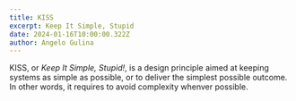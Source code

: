 ```yaml
---
title: KISS
excerpt: Keep It Simple, Stupid
date: 2024-01-16T10:00:00.322Z
author: Angelo Gulina
---
```


KISS, or _Keep It Simple, Stupid!_, is a design principle aimed at keeping systems as simple as possible, or to deliver the simplest possible outcome. In other words, it requires to avoid complexity whenver possible.
